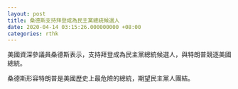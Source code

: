 ```yaml
---
layout: post
title: 桑德斯支持拜登成為民主黨總統候選人
date: 2020-04-14 03:15:26.000000000 +08:00
categories: rthk
---
```


美國資深參議員桑德斯表示，支持拜登成為民主黨總統候選人，與特朗普競逐美國總統。

桑德斯形容特朗普是美國歷史上最危險的總統，期望民主黨人團結。
